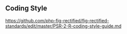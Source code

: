 ## Coding Style

https://github.com/php-fig-rectified/fig-rectified-standards/edit/master/PSR-2-R-coding-style-guide.md
